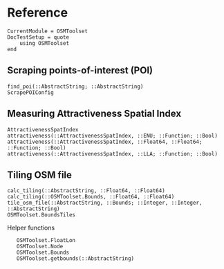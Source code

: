 Reference
=========

```@meta
CurrentModule = OSMToolset
DocTestSetup = quote
    using OSMToolset
end
```

Scraping points-of-interest (POI)
---------------------
```@docs
find_poi(::AbstractString; ::AbstractString)
ScrapePOIConfig
```

Measuring Attractiveness Spatial Index
--------------------------------------
```@docs
AttractivenessSpatIndex
attractiveness(::AttractivenessSpatIndex, ::ENU; ::Function; ::Bool)
attractiveness(::AttractivenessSpatIndex, ::Float64, ::Float64; ::Function; ::Bool)
attractiveness(::AttractivenessSpatIndex, ::LLA; ::Function; ::Bool)
```

Tiling OSM file
------------------
```@docs
calc_tiling(::AbstractString, ::Float64, ::Float64) 
calc_tiling(::OSMToolset.Bounds, ::Float64, ::Float64)
tile_osm_file(::AbstractString, ::Bounds; ::Integer, ::Integer, ::AbstractString)
OSMToolset.BoundsTiles
```

Helper functions
```@docs
   OSMToolset.FloatLon
   OSMToolset.Node
   OSMToolset.Bounds
   OSMToolset.getbounds(::AbstractString)
```

